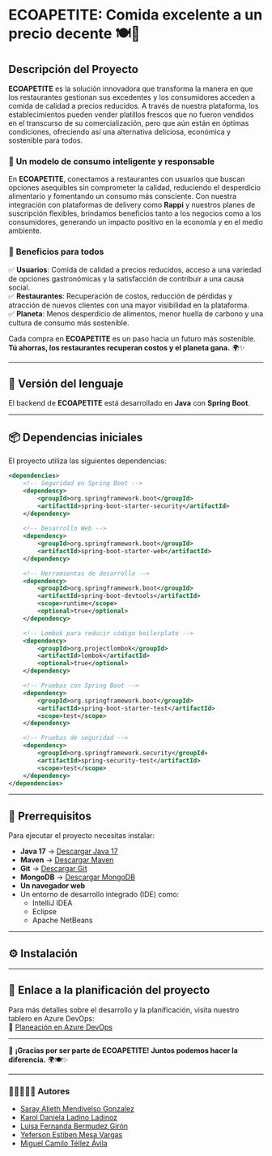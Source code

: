 # **ECOAPETITE: Comida excelente a un precio decente** 🍽️💚  

## **Descripción del Proyecto**
**ECOAPETITE** es la solución innovadora que transforma la manera en que los restaurantes gestionan sus excedentes y los consumidores acceden a comida de calidad a precios reducidos. A través de nuestra plataforma, los establecimientos pueden vender platillos frescos que no fueron vendidos en el transcurso de su comercialización, pero que aún están en óptimas condiciones, ofreciendo así una alternativa deliciosa, económica y sostenible para todos.

### 🌱 **Un modelo de consumo inteligente y responsable**  
En **ECOAPETITE**, conectamos a restaurantes con usuarios que buscan opciones asequibles sin comprometer la calidad, reduciendo el desperdicio alimentario y fomentando un consumo más consciente. Con nuestra integración con plataformas de delivery como **Rappi** y nuestros planes de suscripción flexibles, brindamos beneficios tanto a los negocios como a los consumidores, generando un impacto positivo en la economía y en el medio ambiente.

### 🚀 **Beneficios para todos**  
✅ **Usuarios**: Comida de calidad a precios reducidos, acceso a una variedad de opciones gastronómicas y la satisfacción de contribuir a una causa social.  
✅ **Restaurantes**: Recuperación de costos, reducción de pérdidas y atracción de nuevos clientes con una mayor visibilidad en la plataforma.  
✅ **Planeta**: Menos desperdicio de alimentos, menor huella de carbono y una cultura de consumo más sostenible.  

Cada compra en **ECOAPETITE** es un paso hacia un futuro más sostenible. **Tú ahorras, los restaurantes recuperan costos y el planeta gana.** 🌍✨  


---

## **📌 Versión del lenguaje**
El backend de **ECOAPETITE** está desarrollado en **Java** con **Spring Boot**.

---

## **📦 Dependencias iniciales**
El proyecto utiliza las siguientes dependencias:

```xml
<dependencies>
    <!-- Seguridad en Spring Boot -->
    <dependency>
        <groupId>org.springframework.boot</groupId>
        <artifactId>spring-boot-starter-security</artifactId>
    </dependency>
    
    <!-- Desarrollo Web -->
    <dependency>
        <groupId>org.springframework.boot</groupId>
        <artifactId>spring-boot-starter-web</artifactId>
    </dependency>

    <!-- Herramientas de desarrollo -->
    <dependency>
        <groupId>org.springframework.boot</groupId>
        <artifactId>spring-boot-devtools</artifactId>
        <scope>runtime</scope>
        <optional>true</optional>
    </dependency>

    <!-- Lombok para reducir código boilerplate -->
    <dependency>
        <groupId>org.projectlombok</groupId>
        <artifactId>lombok</artifactId>
        <optional>true</optional>
    </dependency>

    <!-- Pruebas con Spring Boot -->
    <dependency>
        <groupId>org.springframework.boot</groupId>
        <artifactId>spring-boot-starter-test</artifactId>
        <scope>test</scope>
    </dependency>

    <!-- Pruebas de seguridad -->
    <dependency>
        <groupId>org.springframework.security</groupId>
        <artifactId>spring-security-test</artifactId>
        <scope>test</scope>
    </dependency>
</dependencies>
```

---

## **🔧 Prerrequisitos**
Para ejecutar el proyecto necesitas instalar:

- **Java 17** → [Descargar Java 17](https://adoptium.net/temurin/releases/?version=17)
- **Maven** → [Descargar Maven](https://maven.apache.org/download.cgi)
- **Git** → [Descargar Git](https://git-scm.com/downloads)
- **MongoDB** → [Descargar MongoDB](https://www.mongodb.com/try/download/community)
- **Un navegador web**
- Un entorno de desarrollo integrado (IDE) como:
  - IntelliJ IDEA
  - Eclipse
  - Apache NetBeans

---

## **⚙️ Instalación**

---

## **📌 Enlace a la planificación del proyecto**
Para más detalles sobre el desarrollo y la planificación, visita nuestro tablero en Azure DevOps:  
🔗 [Planeación en Azure DevOps](https://dev.azure.com/IETI-2025/Ecoappetite/_sprints/taskboard/Ecoappetite%20Team/Ecoappetite/Sprint%201)

---

🚀 **¡Gracias por ser parte de ECOAPETITE! Juntos podemos hacer la diferencia.** 🌍🍽️✨

---
### 👨🏼‍💻👨‍💻 Autores

- [Saray Alieth Mendivelso Gonzalez](https://github.com/saraygonm)
- [Karol Daniela Ladino Ladinoz](https://github.com/20042000)
- [Luisa Fernanda Bermudez Girón](https://github.com/LuisaGiron)
- [Yeferson Estiben Mesa Vargas](https://github.com/JffMv)
- [Miguel Camilo Téllez Ávila](https://github.com/miguel-tellez)
